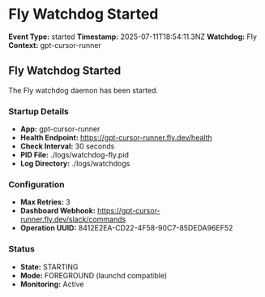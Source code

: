 # Fly Watchdog Started

**Event Type:** started
**Timestamp:** 2025-07-11T18:54:11.3NZ
**Watchdog:** Fly
**Context:** gpt-cursor-runner


## Fly Watchdog Started

The Fly watchdog daemon has been started.

### Startup Details
- **App:** gpt-cursor-runner
- **Health Endpoint:** https://gpt-cursor-runner.fly.dev/health
- **Check Interval:** 30 seconds
- **PID File:** ./logs/watchdog-fly.pid
- **Log Directory:** ./logs/watchdogs

### Configuration
- **Max Retries:** 3
- **Dashboard Webhook:** https://gpt-cursor-runner.fly.dev/slack/commands
- **Operation UUID:** 8412E2EA-CD22-4F58-90C7-85DEDA96EF52

### Status
- **State:** STARTING
- **Mode:** FOREGROUND (launchd compatible)
- **Monitoring:** Active


